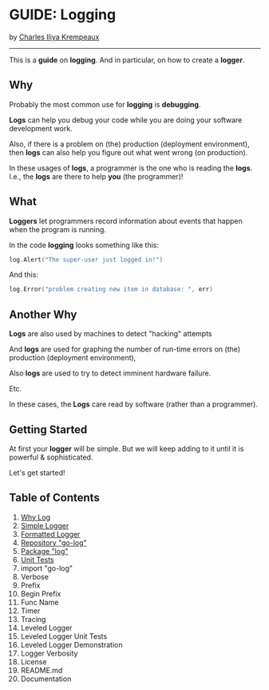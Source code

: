 # GUIDE: Logging

by [Charles Iliya Krempeaux](http://changelog.ca/)

---

This is a **guide** on **logging**.
And in particular, on how to create a **logger**.

## Why

Probably the most common use for **logging** is **debugging**.

**Logs** can help you debug your code while you are doing your software development work.

Also, if there is a problem on (the) production (deployment environment), then **logs** can also help you figure out what went wrong (on production).

In these usages of **logs**, a programmer is the one who is reading the **logs**.
I.e., the **logs** are there to help **you** (the programmer)!

## What

**Loggers** let programmers record information about events that happen when the program is running.

In the code **logging** looks something like this:
```go
log.Alert("The super-user just logged in!")
```

And this:
```go
log.Error("problem creating new item in database: ", err)
```

## Another Why

**Logs** are also used by machines to detect "hacking" attempts

And **logs** are used for graphing the number of run-time errors on (the) production (deployment environment),

Also **logs** are used to try to detect imminent hardware failure.

Etc.

In these cases, the **Logs** care read by software (rather than a programmer).

## Getting Started

At first your **logger** will be simple. But we will keep adding to it until it is powerful & sophisticated.

Let's get started!

## Table of Contents

1. [Why Log](chapters/why_log/README.md)
2. [Simple Logger](chapters/simple_logger/README.md)
3. [Formatted Logger](chapters/formatted_logger/README.md)
4. [Repository "go-log"](chapters/repository_go-log/README.md)
5. [Package "log"](chapters/package_log/README.md)
6. [Unit Tests](chapters/unit_tests/README.md)
7. import "go-log"
8. Verbose
9. Prefix
10. Begin Prefix
11. Func Name
12. Timer
13. Tracing
14. Leveled Logger
15. Leveled Logger Unit Tests
16. Leveled Logger Demonstration
17. Logger Verbosity
18. License
19. README.md
20. Documentation
